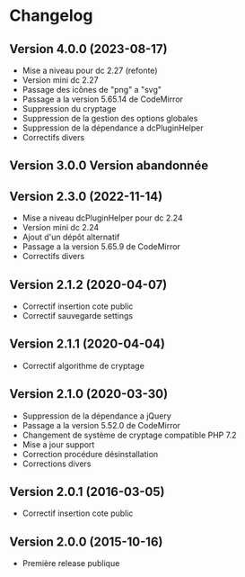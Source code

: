 Changelog
=========

Version 4.0.0 (2023-08-17)
--------------------------

* Mise a niveau pour dc 2.27 (refonte)
* Version mini dc 2.27
* Passage des icônes de "png" a "svg"
* Passage a la version 5.65.14 de CodeMirror
* Suppression du cryptage
* Suppression de la gestion des options globales
* Suppression de la dépendance a dcPluginHelper
* Correctifs divers

Version 3.0.0 Version abandonnée
--------------------------------

Version 2.3.0 (2022-11-14)
--------------------------

* Mise a niveau dcPluginHelper pour dc 2.24
* Version mini dc 2.24
* Ajout d'un dépôt alternatif
* Passage a la version 5.65.9 de CodeMirror
* Correctifs divers

Version 2.1.2 (2020-04-07)
--------------------------

* Correctif insertion cote public
* Correctif sauvegarde settings

Version 2.1.1 (2020-04-04)
--------------------------

* Correctif algorithme de cryptage

Version 2.1.0 (2020-03-30)
--------------------------

* Suppression de la dépendance a jQuery
* Passage a la version 5.52.0 de CodeMirror
* Changement de système de cryptage compatible PHP 7.2
* Mise a jour support
* Correction procédure désinstallation
* Corrections divers

Version 2.0.1 (2016-03-05)
--------------------------

* Correctif insertion cote public

Version 2.0.0 (2015-10-16)
--------------------------

* Première release publique
